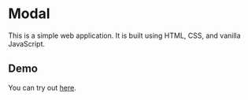 # Modal
This is a simple web application. It is built using HTML, CSS, and vanilla JavaScript.


## Demo
You can try out [here](https://shaliniram.github.io/Jsproj/).



